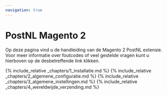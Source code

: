 ```yaml
---
navigation: true
---
```

# PostNL Magento 2
Op deze pagina vind u de handleiding van de Magento 2 PostNL extensie. Voor meer informatie over foutcodes of veel gestelde vragen kunt u hierboven op de desbetreffende link klikken.

{% include_relative _chapters/1_installatie.md %}
{% include_relative _chapters/2_algemene_configuratie.md %}
{% include_relative _chapters/3_algemene_instellingen.md %}
{% include_relative _chapters/4_wereldwijde_verzending.md %}
